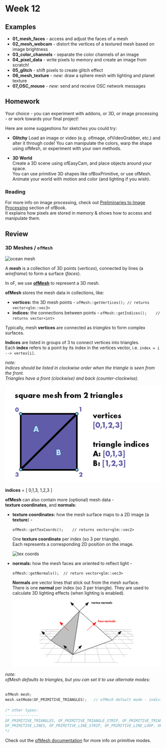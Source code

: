 # Week 12

## Examples

  - **01_mesh_faces** - access and adjust the faces of a mesh
  - **02_mesh_webcam** - distort the vertices of a textured mesh based on image brightness
  - **03_color_channels** - separate the color channels of an image
  - **04_pixel_data** - write pixels to memory and create an image from scratch!
  - **05_glitch** - shift pixels to create glitch effect
  - **06_mesh_texture** - _new:_ draw a sphere mesh with lighting and planet texture
  - **07_OSC_mouse** - _new:_ send and receive OSC network messages

## Homework

Your choice - you can experiment with addons, or 3D, or image processing - or work towards your final project!

Here are some suggestions for sketches you could try:  

  - **Glitchy**
	Load an image or video (e.g. ofImage, ofVideoGrabber, etc.) and alter it through code! You can manipulate the colors, warp the shape using ofMesh, or experiment with your own methods.

  - **3D World**  
	Create a 3D scene using ofEasyCam, and place objects around your space.  
	You can use primitive 3D shapes like ofBoxPrimitive, or use ofMesh.  
	Animate your world with motion and color (and lighting if you wish).

### Reading

For more info on image processing, check out [Preliminaries to Image Processing](http://openframeworks.cc/ofBook/chapters/image_processing_computer_vision.html#preliminariestoimageprocessing) section of ofBook.  
It explains how pixels are stored in memory & shows how to access and manipulate them.


## Review

### 3D Meshes / `ofMesh`

![ocean mesh](https://www.keithlantz.net/wp-content/uploads/2011/10/waves_dft_lines.jpg)

A **mesh** is a collection of 3D points (_vertices_), connected by lines (a _wireframe_) to form a surface (_faces_).  

In oF, we use **[ofMesh](https://openframeworks.cc/documentation/3d/ofMesh)** to represent a 3D mesh. 

**ofMesh** stores the mesh data in collections, like:

  - **vertices:** the 3D mesh points - `ofMesh::getVertices(); // returns vector<glm::vec3>`
  - **indices:** the connections between points - `ofMesh::getIndices();	// returns vector<int>`

Typically, mesh **vertices** are connected as _triangles_ to form complex surfaces.

**Indices** are listed in groups of 3 to connect vertices into triangles.  
Each **index** refers to a point by its index in the vertices vector, i.e. `index = i --> vertex[i]`.  

_note:  
Indices should be listed in clockwise order when the triangle is seen from the front.  
Triangles have a front (clockwise) and back (counter-clockwise)._

![mesh example image](square_mesh_triangles.jpg)

**indices** = [ 0,1,3, 1,2,3 ]


**ofMesh** can also contain more (optional) mesh data -  
**texture coordinates**, and **normals**:  

  - **texture coordinates:** how the mesh surface maps to a 2D image (a **texture**) -  

	`ofMesh::getTexCoords();	// returns vector<glm::vec2>`
	
	One **texture coordinate** per index (so 3 per triangle).  
	Each represents a corresponding 2D position on the image.

	![tex coords](http://www.c-jump.com/bcc/common/Talk3/OpenGL/Wk07_texture/const_images/texturemapping.png)

  - **normals:** how the mesh faces are oriented to reflect light -  

  	`ofMesh::getNormals();	// return vector<glm::vec3>` 

	**Normals** are vector lines that stick out from the mesh surface.  
	There is one **normal** per index (so 3 per triangle).
	They are used to calculate 3D lighting effects (when lighting is enabled).

	![normals](normals.png)



_note:  
ofMesh defaults to triangles, but you can set it to use alternate modes:_

```c++

ofMesh mesh;
mesh.setMode(OF_PRIMITIVE_TRIANGLES);	// ofMesh default mode - individual triangles

/* other types:
---------------
OF_PRIMITIVE_TRIANGLES, OF_PRIMITIVE_TRIANGLE_STRIP, OF_PRIMITIVE_TRIANGLE_FAN, 
OF_PRIMITIVE_LINES, OF_PRIMITIVE_LINE_STRIP, OF_PRIMITIVE_LINE_LOOP, OF_PRIMITIVE_POINTS
*/
```
Check out the [ofMesh documentation](https://openframeworks.cc/documentation/3d/ofMesh/#show_setMode) for more info on primitive modes.








